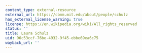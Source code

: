 ```yaml
---
content_type: external-resource
external_url: https://cbmm.mit.edu/about/people/schulz
has_external_license_warning: true
license: https://en.wikipedia.org/wiki/All_rights_reserved
status: ''
title: Laura Schulz
uid: 96c53ccf-76be-4932-9f45-ebbe69ea6c75
wayback_url: ''
---
```

